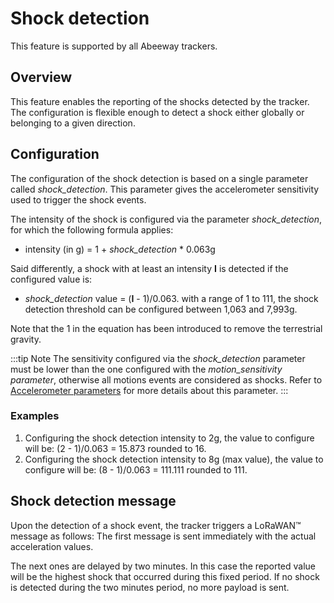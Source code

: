 # Shock detection

This feature is supported by all Abeeway trackers.

## Overview

This feature enables the reporting of the shocks detected by the tracker. The configuration is flexible enough to detect a shock either globally or belonging to a given direction.

## Configuration

The configuration of the shock detection is based on a single parameter called *shock_detection*. This parameter gives the accelerometer sensitivity used to trigger the shock events.

The intensity of the shock is configured via the parameter *shock_detection*, for which the following formula applies:
- intensity (in g) = 1 + *shock_detection* \* 0.063g

Said differently, a shock with at least an intensity **I** is detected if the configured value is:
- *shock_detection* value = (**I** - 1)/0.063.
with a range of 1 to 111, the shock detection threshold can be configured between 1,063 and 7,993g. 

Note that the 1 in the equation has been introduced to remove the terrestrial gravity.

:::tip Note
The sensitivity configured via the *shock_detection* parameter must be lower than the one configured with the *motion_sensitivity parameter*, otherwise all motions events are considered as shocks. Refer to [Accelerometer parameters](../../downlink-messages/parameters-configuration/#accelerometer-parameters) for more details about this parameter.
:::

### Examples

1.  Configuring the shock detection intensity to 2g, the value to configure will be: (2 - 1)/0.063 = 15.873 rounded to 16.
2.  Configuring the shock detection intensity to 8g (max value), the value to configure will be: (8 - 1)/0.063 = 111.111 rounded to 111.

## Shock detection message

Upon the detection of a shock event, the tracker triggers a LoRaWAN™ message as follows: 
The first message is sent immediately with the actual acceleration values.

The next ones are delayed by two minutes. In this case the reported value will be the highest shock that occurred during this fixed period. If no shock is detected during the two minutes period, no more payload is sent.